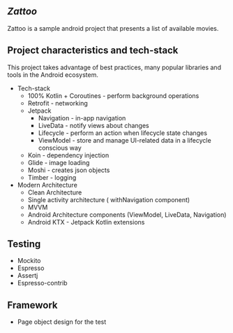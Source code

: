 ## _Zattoo_
Zattoo is a sample android project that presents a list of available movies.

## Project characteristics and tech-stack
This project takes advantage of best practices, many popular libraries and tools in the Android ecosystem.
- Tech-stack
    - 100% Kotlin + Coroutines - perform background operations
    - Retrofit - networking
    - Jetpack
        - Navigation - in-app navigation
        - LiveData - notify views about changes
        - Lifecycle - perform an action when lifecycle state changes
        - ViewModel - store and manage UI-related data in a lifecycle conscious way
    - Koin - dependency injection
    - Glide  - image loading
    - Moshi - creates json objects
    - Timber - logging
- Modern Architecture
     - Clean Architecture
    - Single activity architecture ( withNavigation component)
    - MVVM
    - Android Architecture components (ViewModel, LiveData, Navigation)
    - Android KTX - Jetpack Kotlin extensions

## Testing
- Mockito
- Espresso
- Assertj
- Espresso-contrib

## Framework
- Page object design for the test
